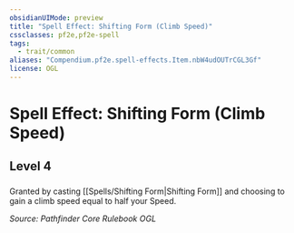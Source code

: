 ```yaml
---
obsidianUIMode: preview
title: "Spell Effect: Shifting Form (Climb Speed)"
cssclasses: pf2e,pf2e-spell
tags:
  - trait/common
aliases: "Compendium.pf2e.spell-effects.Item.nbW4udOUTrCGL3Gf"
license: OGL
---
```

# Spell Effect: Shifting Form (Climb Speed)
## Level 4
### 






Granted by casting [[Spells/Shifting Form|Shifting Form]] and choosing to gain a climb speed equal to half your Speed.

*Source: Pathfinder Core Rulebook*
*OGL*